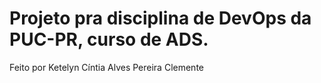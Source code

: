 # Projeto pra disciplina de DevOps da PUC-PR, curso de ADS.
Feito por Ketelyn Cíntia Alves Pereira Clemente

